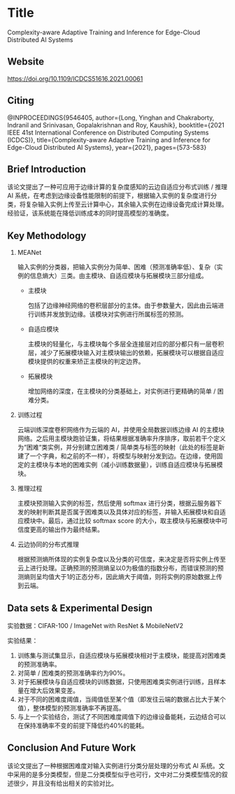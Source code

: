 # Title

Complexity-aware Adaptive Training and Inference for Edge-Cloud Distributed AI Systems

## Website
https://doi.org/10.1109/ICDCS51616.2021.00061

## Citing

@INPROCEEDINGS{9546405,
author={Long, Yinghan and Chakraborty, Indranil and Srinivasan, Gopalakrishnan and Roy, Kaushik},
booktitle={2021 IEEE 41st International Conference on Distributed Computing Systems (ICDCS)},
title={Complexity-aware Adaptive Training and Inference for Edge-Cloud Distributed AI Systems},
year={2021},
pages={573-583}

## Brief Introduction

该论文提出了一种可应用于边缘计算的复杂度感知的云边自适应分布式训练 / 推理 AI 系统，在考虑到边缘设备性能限制的前提下，根据输入实例的复杂度进行分类，将复杂输入实例上传至云计算中心，其余输入实例在边缘设备完成计算处理。经验证，该系统能在降低训练成本的同时提高模型的准确度。

## Key Methodology

1. MEANet

   输入实例的分类器，把输入实例分为简单、困难（预测准确率低）、复杂（实例的信息熵大）三类。由主模块、自适应模块与拓展模块三部分组成。

   - 主模块

     包括了边缘神经网络的卷积层部分的主体。由于参数量大，因此由云端进行训练并发放到边缘。该模块对实例进行所属标签的预测。

   - 自适应模块

     主模块的轻量化，与主模块每个多层全连接层对应的部分都只有一层卷积层，减少了拓展模块输入对主模块输出的依赖，拓展模块可以根据自适应模块提供的权重来矫正主模块的判定边界。

   - 拓展模块

     增加网络的深度，在主模块的分类基础上，对实例进行更精确的简单 / 困难分类。

2. 训练过程

   云端训练深度卷积网络作为云端的 AI，并使用全局数据训练边缘 AI 的主模块网络。之后用主模块跑验证集，将结果根据准确率升序排序，取前若干个定义为“困难“类实例，并分别建立困难类 / 简单类与标签的映射（此处的标签是新建了一个字典，和之前的不一样），将模型与映射分发到边。在边缘，使用固定的主模块与本地的困难实例（减小训练数据量），训练自适应模块与拓展模块。

3. 推理过程

   主模块预测输入实例的标签，然后使用 softmax 进行分类，根据云服务器下发的映射判断其是否属于困难类以及具体对应的标签，并输入拓展模块和自适应模块中。最后，通过比较 softmax score 的大小，取主模块与拓展模块中可信度更高的输出作为最终结果。

 4. 云边协同的分布式推理

    根据预测熵所体现的实例复杂度以及分类的可信度，来决定是否将实例上传至云上进行处理。正确预测的预测熵呈以0为极值的指数分布，而错误预测的预测熵则呈均值大于1的正态分布，因此熵大于阈值，则将实例的原始数据上传到云端。


## Data sets & Experimental Design

实验数据：CIFAR-100 / ImageNet with ResNet & MobileNetV2

实验结果：

1. 训练集与测试集显示，自适应模块与拓展模块相对于主模块，能提高对困难类的预测准确率。
2. 对简单 / 困难类的预测准确率约为90%。
3. 对于拓展模块与自适应模块的训练数据，只使用困难类实例进行训练，且样本量在增大后效果变差。
4. 对于不同的困难度阈值，当阈值低至某个值（即发往云端的数据占比大于某个值），整体模型的预测准确率不再提高。
5. 与上一个实验结合，测试了不同困难度阈值下的边缘设备能耗，云边结合可以在保持准确率不变的前提下降低约40%的能耗。


## Conclusion And Future Work

该论文提出了一种根据困难度对输入实例进行分类分层处理的分布式 AI 系统。文中采用的是多分类模型，但是二分类模型似乎也可行，文中对二分类模型情况的叙述很少，并且没有给出相关的实验对比。
